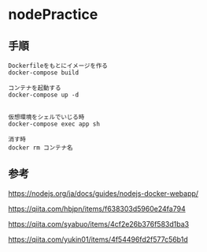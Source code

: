 # nodePractice
## 手順

```
Dockerfileをもとにイメージを作る
docker-compose build

コンテナを起動する
docker-compose up -d


仮想環境をシェルでいじる時
docker-compose exec app sh

消す時
docker rm コンテナ名
```


## 参考
https://nodejs.org/ja/docs/guides/nodejs-docker-webapp/

https://qiita.com/hbjpn/items/f638303d5960e24fa794

https://qiita.com/syabuo/items/4cf2e26b376f583d1ba3

https://qiita.com/yukin01/items/4f54496fd2f577c56b1d
